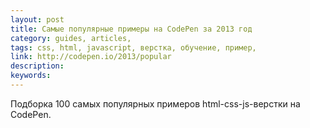 ```yaml
---
layout: post
title: Самые популярные примеры на CodePen за 2013 год
category: guides, articles, 
tags: css, html, javascript, верстка, обучение, пример, 
link: http://codepen.io/2013/popular
description: 
keywords: 
---
```


<p>Подборка 100 самых популярных примеров html-css-js-верстки на CodePen.</p>

